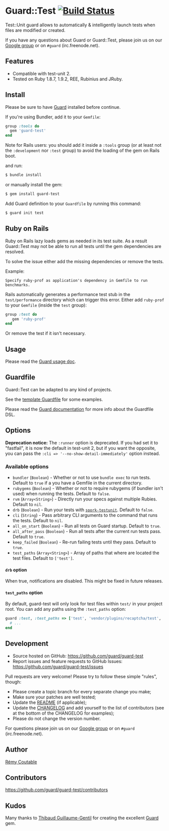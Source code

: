 # Guard::Test [![Build Status](https://secure.travis-ci.org/guard/guard-test.png?branch=master)](http://travis-ci.org/guard/guard-test)

Test::Unit guard allows to automatically & intelligently launch tests when files are modified or created.

If you have any questions about Guard or Guard::Test, please join us on our [Google group](http://groups.google.com/group/guard-dev) or on `#guard` (irc.freenode.net).

## Features

- Compatible with test-unit 2.
- Tested on Ruby 1.8.7, 1.9.2, REE, Rubinius and JRuby.

## Install

Please be sure to have [Guard](https://github.com/guard/guard) installed before continue.

If you're using Bundler, add it to your `Gemfile`:

```ruby
group :tools do
  gem 'guard-test'
end
```

Note for Rails users: you should add it inside a `:tools` group (or at least not the `:development` nor `:test` group) to avoid the loading of the gem on Rails boot.

and run:

```bash
$ bundle install
```

or manually install the gem:

```bash
$ gem install guard-test
```

Add Guard definition to your `Guardfile` by running this command:

```bash
$ guard init test
```

## Ruby on Rails

Ruby on Rails lazy loads gems as needed in its test suite.
As a result Guard::Test may not be able to run all tests until the gem dependencies are resolved.

To solve the issue either add the missing dependencies or remove the tests.

Example:

```
Specify ruby-prof as application's dependency in Gemfile to run benchmarks.
```

Rails automatically generates a performance test stub in the `test/performance` directory which can trigger this error.
Either add `ruby-prof` to your `Gemfile` (inside the `test` group):

```ruby
group :test do
   gem 'ruby-prof'
end
```

Or remove the test if it isn't necessary.

## Usage

Please read the [Guard usage doc](https://github.com/guard/guard#readme).

## Guardfile

Guard::Test can be adapted to any kind of projects.

See the [template Guardfile](https://github.com/guard/guard-test/blob/master/lib/guard/test/templates/Guardfile) for some examples.

Please read the [Guard documentation](https://github.com/guard/guard#readme) for more info about the Guardfile DSL.

## Options

**Deprecation notice:** The `:runner` option is deprecated. If you had set it to "fastfail", it is now the default in test-unit 2, but if you want the opposite, you can pass the `:cli => '--no-show-detail-immediately'` option instead.

### Available options

* `bundler` (`Boolean`)          - Whether or not to use `bundle exec` to run tests. Default to `true` if a you have a Gemfile in the current directory.
* `rubygems` (`Boolean`)         - Whether or not to require rubygems (if bundler isn't used) when running the tests. Default to `false`.
* `rvm` (`Array<String>`)        - Directly run your specs against multiple Rubies. Default to `nil`.
* `drb` (`Boolean`)              - Run your tests with [`spork-testunit`](https://github.com/timcharper/spork-testunit). Default to `false`.
* `cli` (`String`)               - Pass arbitrary CLI arguments to the command that runs the tests. Default to `nil`.
* `all_on_start` (`Boolean`)     - Run all tests on Guard startup. Default to `true`.
* `all_after_pass` (`Boolean`)   - Run all tests after the current run tests pass. Default to `true`.
* `keep_failed` (`Boolean`)      - Re-run failing tests until they pass. Default to `true`.
* `test_paths` (`Array<String>`) - Array of paths that where are located the test files. Default to `['test']`.

#### `drb` option

When true, notifications are disabled. This might be fixed in future releases.

#### `test_paths` option

By default, guard-test will only look for test files within `test/` in your project root. You can add any paths using the `:test_paths` option:

```ruby
guard :test, :test_paths => ['test', 'vendor/plugins/recaptcha/test', 'any/path/test'] do
  # ...
end
```

## Development

- Source hosted on GitHub: https://github.com/guard/guard-test
- Report issues and feature requests to GitHub Issues: https://github.com/guard/guard-test/issues

Pull requests are very welcome! Please try to follow these simple "rules", though:

- Please create a topic branch for every separate change you make;
- Make sure your patches are well tested;
- Update the [README](https://github.com/guard/guard-test/blob/master/README.md) (if applicable);
- Update the [CHANGELOG](https://github.com/guard/guard-test/blob/master/CHANGELOG.md) and add yourself to the list of contributors (see at the bottom of the CHANGELOG for examples);
- Please do not change the version number.

For questions please join us on our [Google group](http://groups.google.com/group/guard-dev) or on `#guard` (irc.freenode.net).

## Author

[Rémy Coutable](https://github.com/rymai)

## Contributors

https://github.com/guard/guard-test/contributors

## Kudos

Many thanks to [Thibaud Guillaume-Gentil](https://github.com/thibaudgg) for creating the excellent [Guard](https://github.com/guard/guard) gem.
